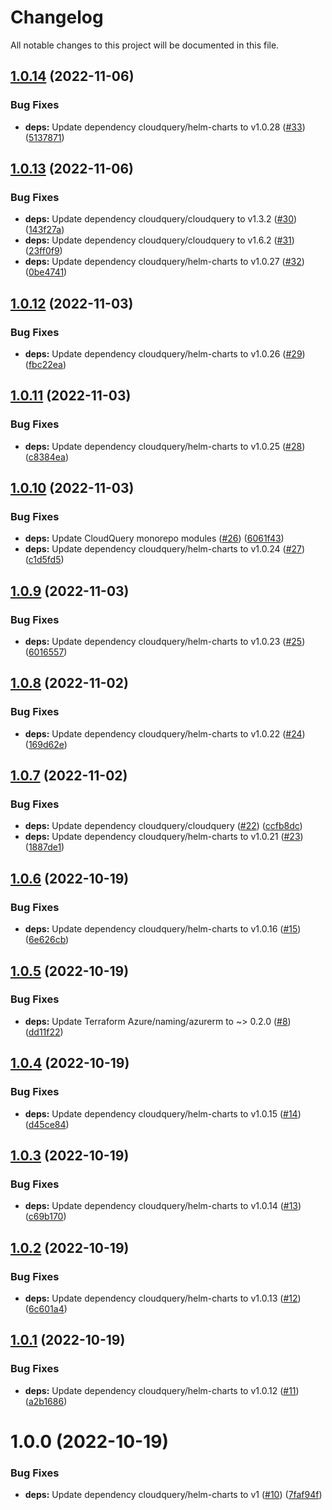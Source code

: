 # Changelog

All notable changes to this project will be documented in this file.

## [1.0.14](https://github.com/cloudquery/terraform-azure-cloudquery/compare/v1.0.13...v1.0.14) (2022-11-06)


### Bug Fixes

* **deps:** Update dependency cloudquery/helm-charts to v1.0.28 ([#33](https://github.com/cloudquery/terraform-azure-cloudquery/issues/33)) ([5137871](https://github.com/cloudquery/terraform-azure-cloudquery/commit/5137871c85367b9d0544c0b53a3fbb7e32d24154))

## [1.0.13](https://github.com/cloudquery/terraform-azure-cloudquery/compare/v1.0.12...v1.0.13) (2022-11-06)


### Bug Fixes

* **deps:** Update dependency cloudquery/cloudquery to v1.3.2 ([#30](https://github.com/cloudquery/terraform-azure-cloudquery/issues/30)) ([143f27a](https://github.com/cloudquery/terraform-azure-cloudquery/commit/143f27a562c8c13c6b4b9496ce47b948d8e09f3f))
* **deps:** Update dependency cloudquery/cloudquery to v1.6.2 ([#31](https://github.com/cloudquery/terraform-azure-cloudquery/issues/31)) ([23ff0f9](https://github.com/cloudquery/terraform-azure-cloudquery/commit/23ff0f92eb8e4a93dadef9baf896d1228ae2f166))
* **deps:** Update dependency cloudquery/helm-charts to v1.0.27 ([#32](https://github.com/cloudquery/terraform-azure-cloudquery/issues/32)) ([0be4741](https://github.com/cloudquery/terraform-azure-cloudquery/commit/0be474184b7ef85a733ea5e8182033fa0517d030))

## [1.0.12](https://github.com/cloudquery/terraform-azure-cloudquery/compare/v1.0.11...v1.0.12) (2022-11-03)


### Bug Fixes

* **deps:** Update dependency cloudquery/helm-charts to v1.0.26 ([#29](https://github.com/cloudquery/terraform-azure-cloudquery/issues/29)) ([fbc22ea](https://github.com/cloudquery/terraform-azure-cloudquery/commit/fbc22ea4ef62750911718447dc9a5cd2d492eb86))

## [1.0.11](https://github.com/cloudquery/terraform-azure-cloudquery/compare/v1.0.10...v1.0.11) (2022-11-03)


### Bug Fixes

* **deps:** Update dependency cloudquery/helm-charts to v1.0.25 ([#28](https://github.com/cloudquery/terraform-azure-cloudquery/issues/28)) ([c8384ea](https://github.com/cloudquery/terraform-azure-cloudquery/commit/c8384ea569fcfd1658e4f009d3fb37ce467af6f5))

## [1.0.10](https://github.com/cloudquery/terraform-azure-cloudquery/compare/v1.0.9...v1.0.10) (2022-11-03)


### Bug Fixes

* **deps:** Update CloudQuery monorepo modules ([#26](https://github.com/cloudquery/terraform-azure-cloudquery/issues/26)) ([6061f43](https://github.com/cloudquery/terraform-azure-cloudquery/commit/6061f43e79cee2b8096ce82b9ef85e0a4dc90c44))
* **deps:** Update dependency cloudquery/helm-charts to v1.0.24 ([#27](https://github.com/cloudquery/terraform-azure-cloudquery/issues/27)) ([c1d5fd5](https://github.com/cloudquery/terraform-azure-cloudquery/commit/c1d5fd56aa243a502980bb3484a899a1a67333e7))

## [1.0.9](https://github.com/cloudquery/terraform-azure-cloudquery/compare/v1.0.8...v1.0.9) (2022-11-03)


### Bug Fixes

* **deps:** Update dependency cloudquery/helm-charts to v1.0.23 ([#25](https://github.com/cloudquery/terraform-azure-cloudquery/issues/25)) ([6016557](https://github.com/cloudquery/terraform-azure-cloudquery/commit/60165571d7acce524cb32c0d73eddd601095b17e))

## [1.0.8](https://github.com/cloudquery/terraform-azure-cloudquery/compare/v1.0.7...v1.0.8) (2022-11-02)


### Bug Fixes

* **deps:** Update dependency cloudquery/helm-charts to v1.0.22 ([#24](https://github.com/cloudquery/terraform-azure-cloudquery/issues/24)) ([169d62e](https://github.com/cloudquery/terraform-azure-cloudquery/commit/169d62e822b49b7d9c84e5f59e30797893eb28a4))

## [1.0.7](https://github.com/cloudquery/terraform-azure-cloudquery/compare/v1.0.6...v1.0.7) (2022-11-02)


### Bug Fixes

* **deps:** Update dependency cloudquery/cloudquery ([#22](https://github.com/cloudquery/terraform-azure-cloudquery/issues/22)) ([ccfb8dc](https://github.com/cloudquery/terraform-azure-cloudquery/commit/ccfb8dc0d019bd3ce4fff93c1559ea16620453c6))
* **deps:** Update dependency cloudquery/helm-charts to v1.0.21 ([#23](https://github.com/cloudquery/terraform-azure-cloudquery/issues/23)) ([1887de1](https://github.com/cloudquery/terraform-azure-cloudquery/commit/1887de1a351155123ac9e340a08104418d8e1724))

## [1.0.6](https://github.com/cloudquery/terraform-azure-cloudquery/compare/v1.0.5...v1.0.6) (2022-10-19)


### Bug Fixes

* **deps:** Update dependency cloudquery/helm-charts to v1.0.16 ([#15](https://github.com/cloudquery/terraform-azure-cloudquery/issues/15)) ([6e626cb](https://github.com/cloudquery/terraform-azure-cloudquery/commit/6e626cbae47265ff11802f2511b4b5fb81c6efb9))

## [1.0.5](https://github.com/cloudquery/terraform-azure-cloudquery/compare/v1.0.4...v1.0.5) (2022-10-19)


### Bug Fixes

* **deps:** Update Terraform Azure/naming/azurerm to ~> 0.2.0 ([#8](https://github.com/cloudquery/terraform-azure-cloudquery/issues/8)) ([dd11f22](https://github.com/cloudquery/terraform-azure-cloudquery/commit/dd11f225cf466ef971118fc1778248525b4b7640))

## [1.0.4](https://github.com/cloudquery/terraform-azure-cloudquery/compare/v1.0.3...v1.0.4) (2022-10-19)


### Bug Fixes

* **deps:** Update dependency cloudquery/helm-charts to v1.0.15 ([#14](https://github.com/cloudquery/terraform-azure-cloudquery/issues/14)) ([d45ce84](https://github.com/cloudquery/terraform-azure-cloudquery/commit/d45ce8419c0e87563d21e7a6372b6d3443b381ee))

## [1.0.3](https://github.com/cloudquery/terraform-azure-cloudquery/compare/v1.0.2...v1.0.3) (2022-10-19)


### Bug Fixes

* **deps:** Update dependency cloudquery/helm-charts to v1.0.14 ([#13](https://github.com/cloudquery/terraform-azure-cloudquery/issues/13)) ([c69b170](https://github.com/cloudquery/terraform-azure-cloudquery/commit/c69b17012fa382bf3636c95aaa60b3481d5be886))

## [1.0.2](https://github.com/cloudquery/terraform-azure-cloudquery/compare/v1.0.1...v1.0.2) (2022-10-19)


### Bug Fixes

* **deps:** Update dependency cloudquery/helm-charts to v1.0.13 ([#12](https://github.com/cloudquery/terraform-azure-cloudquery/issues/12)) ([6c601a4](https://github.com/cloudquery/terraform-azure-cloudquery/commit/6c601a4ed97f7736a2142934e6e3db34dceeb04d))

## [1.0.1](https://github.com/cloudquery/terraform-azure-cloudquery/compare/v1.0.0...v1.0.1) (2022-10-19)


### Bug Fixes

* **deps:** Update dependency cloudquery/helm-charts to v1.0.12 ([#11](https://github.com/cloudquery/terraform-azure-cloudquery/issues/11)) ([a2b1686](https://github.com/cloudquery/terraform-azure-cloudquery/commit/a2b16866560c05b488549729c3fa743212fbd261))

# 1.0.0 (2022-10-19)


### Bug Fixes

* **deps:** Update dependency cloudquery/helm-charts to v1 ([#10](https://github.com/cloudquery/terraform-azure-cloudquery/issues/10)) ([7faf94f](https://github.com/cloudquery/terraform-azure-cloudquery/commit/7faf94f342ce4df700344bfbb7a76302f02a5cb4))
